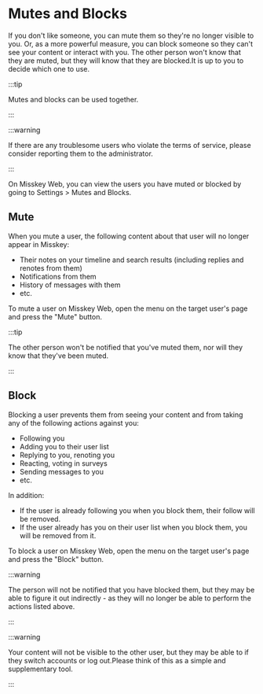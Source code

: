 # Mutes and Blocks

If you don't like someone, you can mute them so they're no longer visible to you. Or, as a more powerful measure, you can block someone so they can't see your content or interact with you. The other person won't know that they are muted, but they will know that they are blocked.It is up to you to decide which one to use.

:::tip

Mutes and blocks can be used together.

:::

:::warning

If there are any troublesome users who violate the terms of service, please consider reporting them to the administrator.

:::

On Misskey Web, you can view the users you have muted or blocked by going to Settings > Mutes and Blocks.

## Mute

When you mute a user, the following content about that user will no longer appear in Misskey:

- Their notes on your timeline and search results (including replies and renotes from them)
- Notifications from them
- History of messages with them
- etc.

To mute a user on Misskey Web, open the menu on the target user's page and press the "Mute" button.

:::tip

The other person won't be notified that you've muted them, nor will they know that they've been muted.

:::

## Block

Blocking a user prevents them from seeing your content and from taking any of the following actions against you:

- Following you
- Adding you to their user list
- Replying to you, renoting you
- Reacting, voting in surveys
- Sending messages to you
- etc.

In addition:

- If the user is already following you when you block them, their follow will be removed.
- If the user already has you on their user list when you block them, you will be removed from it.

To block a user on Misskey Web, open the menu on the target user's page and press the "Block" button.

:::warning

The person will not be notified that you have blocked them, but they may be able to figure it out indirectly - as they will no longer be able to perform the actions listed above.

:::

:::warning

Your content will not be visible to the other user, but they may be able to if they switch accounts or log out.Please think of this as a simple and supplementary tool.

:::
